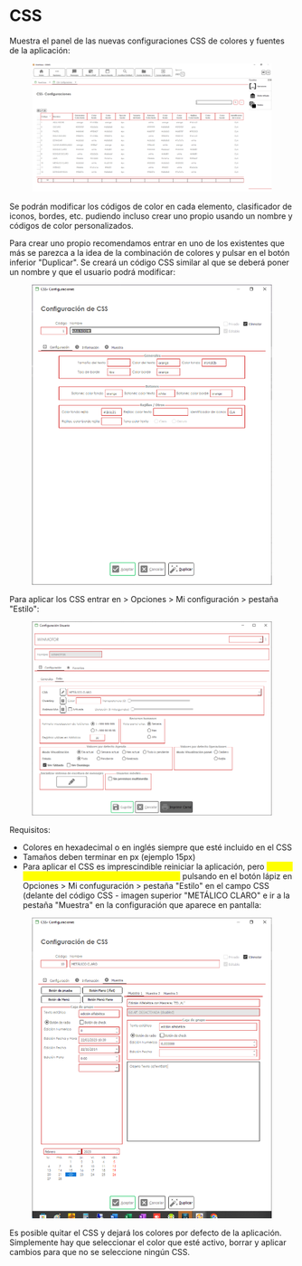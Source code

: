 # CSS

Muestra el panel de las nuevas configuraciones CSS de colores y fuentes de la aplicación:

<figure><img src="../../.gitbook/assets/imagen (33).png" alt=""><figcaption></figcaption></figure>

Se podrán modificar los códigos de color en cada elemento, clasificador de iconos, bordes, etc. pudiendo incluso crear uno propio usando un nombre y códigos de color personalizados.

Para crear uno propio recomendamos entrar en uno de los existentes que más se parezca a la idea de la combinación de colores y pulsar en el botón inferior "Duplicar". Se creará un código CSS similar al que se deberá poner un nombre y que el usuario podrá modificar:

<figure><img src="../../.gitbook/assets/imagen (11) (4).png" alt=""><figcaption></figcaption></figure>

Para aplicar los CSS entrar en > Opciones > Mi configuración > pestaña "Estilo":

<figure><img src="../../.gitbook/assets/imagen (3) (7).png" alt=""><figcaption></figcaption></figure>

Requisitos:

* Colores en hexadecimal o en inglés siempre que esté incluido en el CSS
* Tamaños deben terminar en px (ejemplo 15px)
* Para aplicar el CSS es imprescindible reiniciar la aplicación, pero <mark style="color:yellow;">**hemos añadido la posibilidad de ver el resultado**</mark> pulsando en el botón lápiz en Opciones > Mi confuguración > pestaña "Estilo" en el campo CSS (delante del código CSS - imagen superior "METÁLICO CLARO" e ir a la pestaña "Muestra" en la configuración que aparece en pantalla:

<figure><img src="../../.gitbook/assets/imagen (3) (5).png" alt=""><figcaption></figcaption></figure>

Es posible quitar el CSS y dejará los colores por defecto de la aplicación. Simplemente hay que seleccionar el color que esté activo, borrar y aplicar cambios para que no se seleccione ningún CSS.
